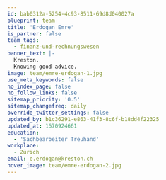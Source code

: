 ```yaml
---
id: bab0312a-5254-4c93-8511-69d8d040027a
blueprint: team
title: 'Erdogan Emre'
is_partner: false
team_tags:
  - finanz-und-rechnungswesen
banner_text: |-
  Kreston.
  Knowing good advice.
image: team/emre-erdogan-1.jpg
use_meta_keywords: false
no_index_page: false
no_follow_links: false
sitemap_priority: '0.5'
sitemap_changefreq: daily
override_twitter_settings: false
updated_by: b1c36291-e863-41f3-8c6f-b18dd4f22325
updated_at: 1670924661
education:
  - 'Sachbearbeiter Treuhand'
workplace:
  - Zürich
email: e.erdogan@kreston.ch
hover_image: team/emre-erdogan-2.jpg
---
```

